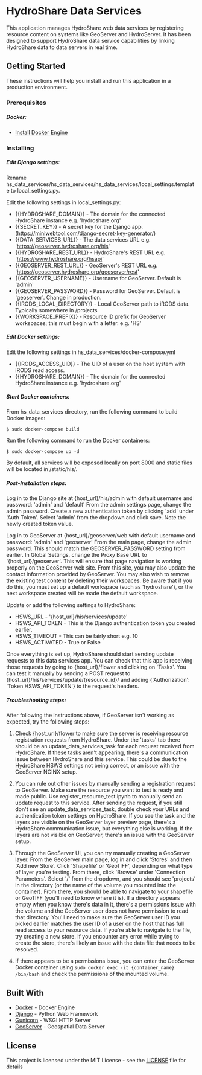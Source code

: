 # HydroShare Data Services

This application manages HydroShare web data services by registering resource content on systems like GeoServer and HydroServer. It has been designed to support HydroShare data service capabilities by linking HydroShare data to data servers in real time.

## Getting Started

These instructions will help you install and run this application in a production environment.

### Prerequisites

##### Docker:
* [Install Docker Engine](https://docs.docker.com/install/)

### Installing

##### Edit Django settings:

Rename hs_data_services/hs_data_services/hs_data_services/local_settings.template to local_settings.py.

Edit the following settings in local_settings.py:
* {{HYDROSHARE_DOMAIN}}     - The domain for the connected HydroShare instance e.g. 'hydroshare.org'
* {{SECRET_KEY}}            - A secret key for the Django app. (https://miniwebtool.com/django-secret-key-generator/)
* {{DATA_SERVICES_URL}}     - The data services URL e.g. 'https://geoserver.hydroshare.org/his'
* {{HYDROSHARE_REST_URL}}   - HydroShare's REST URL e.g. 'https://www.hydroshare.org/hsapi'
* {{GEOSERVER_REST_URL}}    - GeoServer's REST URL e.g. 'https://geoserver.hydroshare.org/geoserver/rest'
* {{GEOSERVER_USERNAME}}    - Username for GeoServer. Default is 'admin'
* {{GEOSERVER_PASSWORD}}    - Password for GeoServer. Default is 'geoserver'. Change in production.
* {{IRODS_LOCAL_DIRECTORY}} - Local GeoServer path to iRODS data. Typically somewhere in /projects
* {{WORKSPACE_PREFIX}}      - Resource ID prefix for GeoServer workspaces; this must begin with a letter. e.g. 'HS'

##### Edit Docker settings:

Edit the following settings in hs_data_services/docker-compose.yml

* {{IRODS_ACCESS_UID}}      - The UID of a user on the host system with iRODS read access.
* {{HYDROSHARE_DOMAIN}}     - The domain for the connected HydroShare instance e.g. 'hydroshare.org'

##### Start Docker containers:

From hs_data_services directory, run the following command to build Docker images:
```
$ sudo docker-compose build
```

Run the following command to run the Docker containers:
```
$ sudo docker-compose up -d
```

By default, all services will be exposed locally on port 8000 and static files will be located in /static/his/. 

##### Post-Installation steps:

Log in to the Django site at {host_url}/his/admin with default username and password: 'admin' and 'default'
From the admin settings page, change the admin password.
Create a new authentication token by clicking 'add' under 'Auth Token'. Select 'admin' from the dropdown and click save. Note the newly created token value.

Log in to GeoServer at {host_url}/geoserver/web with default username and password: 'admin' and 'geoserver'
From the main page, change the admin password. This should match the GEOSERVER_PASSWORD setting from earlier.
In Global Settings, change the Proxy Base URL to '{host_url}/geoserver'. This will ensure that page navigation is working properly on the GeoServer web site.
From this site, you may also update the contact information provided by GeoServer.
You may also wish to remove the existing test content by deleting their workspaces. Be aware that if you do this, you must set up a default workspace (such as 'hydroshare'), or the next workspace created will be made the default workspace.

Update or add the following settings to HydroShare:
* HSWS_URL                  - '{host_url}/his/services/update'
* HSWS_API_TOKEN            - This is the Django authentication token you created earlier.
* HSWS_TIMEOUT              - This can be fairly short e.g. 10
* HSWS_ACTIVATED            - True or False

Once everything is set up, HydroShare should start sending update requests to this data services app. You can check that this app is receiving those requests by going to {host_url}/flower and clicking on 'Tasks'. You can test it manually by sending a POST request to {host_url}/his/services/update/{resource_id}/ and adding {'Authorization': 'Token HSWS_API_TOKEN'} to the request's headers.

##### Troubleshooting steps:

After following the instructions above, if GeoServer isn't working as expected, try the following steps:

1. Check {host_url}/flower to make sure the server is receiving resource registration requests from HydroShare. Under the 'tasks' tab there should be an update_data_services_task for each request received from HydroShare. If these tasks aren't appearing, there's a communication issue between HydroShare and this service. This could be due to the HydroShare HSWS settings not being correct, or an issue with the GeoServer NGINX setup.

2. You can rule out other issues by manually sending a registration request to GeoServer. Make sure the resource you want to test is ready and made public. Use register_resource_test.ipynb to manually send an update request to this service. After sending the request, if you still don't see an update_data_services_task, double check your URLs and authentication token settings on HydroShare. If you see the task and the layers are visible on the GeoServer layer preview page, there's a HydroShare communication issue, but everything else is working. If the layers are not visible on GeoServer, there's an issue with the GeoServer setup.

3. Through the GeoServer UI, you can try manually creating a GeoServer layer. From the GeoServer main page, log in and click 'Stores' and then 'Add new Store'. Click 'Shapefile' or 'GeoTIFF', depending on what type of layer you're testing. From there, click 'Browse' under 'Connection Parameters'. Select '/' from the dropdown, and you should see 'projects' in the directory (or the name of the volume you mounted into the container). From there, you should be able to navigate to your shapefile or GeoTIFF (you'll need to know where it is). If a directory appears empty when you know there's data in it, there's a permissions issue with the volume and the GeoServer user does not have permission to read that directory. You'll need to make sure the GeoServer user ID you picked earlier matches the user ID of a user on the host that has full read access to your resource data. If you're able to navigate to the file, try creating a new store. If you encounter any error while trying to create the store, there's likely an issue with the data file that needs to be resolved.

4. If there appears to be a permissions issue, you can enter the GeoServer Docker container using `sudo docker exec -it {container_name} /bin/bash` and check the permissions of the mounted volume.

## Built With

* [Docker](https://docs.docker.com) - Docker Engine
* [Django](https://www.djangoproject.com) - Python Web Framework
* [Gunicorn](https://gunicorn.org) - WSGI HTTP Server
* [GeoServer](http://geoserver.org) - Geospatial Data Server

## License

This project is licensed under the MIT License - see the [LICENSE](LICENSE) file for details
